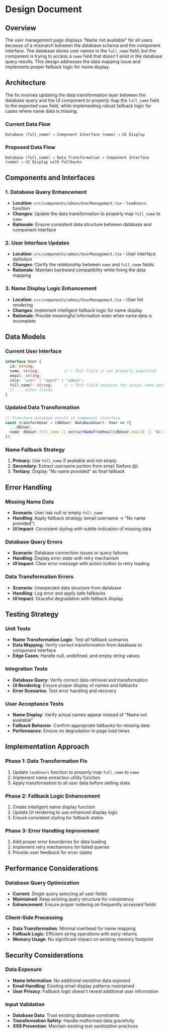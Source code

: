 # Design Document

## Overview

The user management page displays "Name not available" for all users because of a mismatch between the database schema and the component interface. The database stores user names in the `full_name` field, but the component is trying to access a `name` field that doesn't exist in the database query results. This design addresses the data mapping issue and implements proper fallback logic for name display.

## Architecture

The fix involves updating the data transformation layer between the database query and the UI component to properly map the `full_name` field to the expected `name` field, while implementing robust fallback logic for cases where name data is missing.

### Current Data Flow
```
Database (full_name) → Component Interface (name) → UI Display
```

### Proposed Data Flow
```
Database (full_name) → Data Transformation → Component Interface (name) → UI Display with Fallbacks
```

## Components and Interfaces

### 1. Database Query Enhancement
- **Location**: `src/components/admin/UserManagement.tsx` - `loadUsers` function
- **Changes**: Update the data transformation to properly map `full_name` to `name`
- **Rationale**: Ensure consistent data structure between database and component interface

### 2. User Interface Updates
- **Location**: `src/components/admin/UserManagement.tsx` - User interface definition
- **Changes**: Clarify the relationship between `name` and `full_name` fields
- **Rationale**: Maintain backward compatibility while fixing the data mapping

### 3. Name Display Logic Enhancement
- **Location**: `src/components/admin/UserManagement.tsx` - User list rendering
- **Changes**: Implement intelligent fallback logic for name display
- **Rationale**: Provide meaningful information even when name data is incomplete

## Data Models

### Current User Interface
```typescript
interface User {
  id: string;
  name: string;           // ← This field is not properly populated
  email: string;
  role: "user" | "agent" | "admin";
  full_name?: string;     // ← This field contains the actual name data
  // ... other fields
}
```

### Updated Data Transformation
```typescript
// Transform database result to component interface
const transformUser = (dbUser: DatabaseUser): User => ({
  ...dbUser,
  name: dbUser.full_name || extractNameFromEmail(dbUser.email) || 'No name provided'
});
```

### Name Fallback Strategy
1. **Primary**: Use `full_name` if available and not empty
2. **Secondary**: Extract username portion from email (before @)
3. **Tertiary**: Display "No name provided" as final fallback

## Error Handling

### Missing Name Data
- **Scenario**: User has null or empty `full_name`
- **Handling**: Apply fallback strategy (email username → "No name provided")
- **UI Impact**: Consistent styling with subtle indication of missing data

### Database Query Errors
- **Scenario**: Database connection issues or query failures
- **Handling**: Display error state with retry mechanism
- **UI Impact**: Clear error message with action button to retry loading

### Data Transformation Errors
- **Scenario**: Unexpected data structure from database
- **Handling**: Log error and apply safe fallbacks
- **UI Impact**: Graceful degradation with fallback display

## Testing Strategy

### Unit Tests
- **Name Transformation Logic**: Test all fallback scenarios
- **Data Mapping**: Verify correct transformation from database to component interface
- **Edge Cases**: Handle null, undefined, and empty string values

### Integration Tests
- **Database Query**: Verify correct data retrieval and transformation
- **UI Rendering**: Ensure proper display of names and fallbacks
- **Error Scenarios**: Test error handling and recovery

### User Acceptance Tests
- **Name Display**: Verify actual names appear instead of "Name not available"
- **Fallback Behavior**: Confirm appropriate fallbacks for missing data
- **Performance**: Ensure no degradation in page load times

## Implementation Approach

### Phase 1: Data Transformation Fix
1. Update `loadUsers` function to properly map `full_name` to `name`
2. Implement name extraction utility function
3. Apply transformation to all user data before setting state

### Phase 2: Fallback Logic Enhancement
1. Create intelligent name display function
2. Update UI rendering to use enhanced display logic
3. Ensure consistent styling for fallback states

### Phase 3: Error Handling Improvement
1. Add proper error boundaries for data loading
2. Implement retry mechanisms for failed queries
3. Provide user feedback for error states

## Performance Considerations

### Database Query Optimization
- **Current**: Single query selecting all user fields
- **Maintained**: Keep existing query structure for consistency
- **Enhancement**: Ensure proper indexing on frequently accessed fields

### Client-Side Processing
- **Data Transformation**: Minimal overhead for name mapping
- **Fallback Logic**: Efficient string operations with early returns
- **Memory Usage**: No significant impact on existing memory footprint

## Security Considerations

### Data Exposure
- **Name Information**: No additional sensitive data exposed
- **Email Handling**: Existing email display patterns maintained
- **User Privacy**: Fallback logic doesn't reveal additional user information

### Input Validation
- **Database Data**: Trust existing database constraints
- **Transformation Safety**: Handle malformed data gracefully
- **XSS Prevention**: Maintain existing text sanitization practices